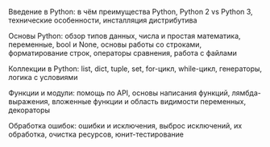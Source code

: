Введение в Python: в чём преимущества Python, Python 2 vs Python 3, технические особенности, инсталляция дистрибутива

Основы Python: обзор типов данных, числа и простая математика, переменные, bool и None, основы работы со строками,
форматирование строк, операторы сравнения, работа с файлами

Коллекции в Python: list, dict, tuple, set, for-цикл, while-цикл, генераторы, логика с условиями

Функции и модули: помощь по API, основы написания функций, лямбда-выражения,  вложенные функции и область видимости переменных, декораторы

Обработка ошибок: ошибки и исключения, выброс исключений, их обработка, очистка ресурсов, юнит-тестирование
